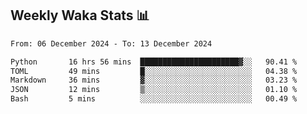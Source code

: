 ## Weekly Waka Stats 📊
<!--START_SECTION:waka-->

```txt
From: 06 December 2024 - To: 13 December 2024

Python       16 hrs 56 mins  ██████████████████████▓░░   90.41 %
TOML         49 mins         █░░░░░░░░░░░░░░░░░░░░░░░░   04.38 %
Markdown     36 mins         ▓░░░░░░░░░░░░░░░░░░░░░░░░   03.23 %
JSON         12 mins         ▒░░░░░░░░░░░░░░░░░░░░░░░░   01.10 %
Bash         5 mins          ░░░░░░░░░░░░░░░░░░░░░░░░░   00.49 %
```

<!--END_SECTION:waka-->

<!--

Here are some ideas to get you started:

- 🔭 I’m currently working on (way to add branches committed on)
- 🌱 I’m currently learning Web Frameworks and Machine Learning! (Lisp, JS (react & angular), Python, and __)
- 💬 Ask me about ...
- 📫 How to reach me: 
- 😄 Pronouns: He/Him/His
- ⚡ Fun fact: ...

that-recsys-lab
-->
